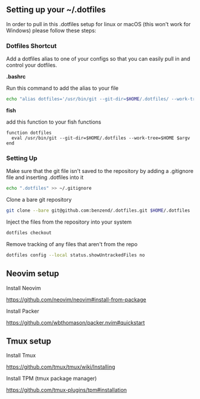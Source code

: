 ## Setting up your ~/.dotfiles

In order to pull in this .dotfiles setup for linux or macOS (this won't work for Windows) please follow these steps:

### Dotfiles Shortcut

Add a dotfiles alias to one of your configs so that you can easily pull in and control your dotfiles.

__.bashrc__

Run this command to add the alias to your file

```bash
echo "alias dotfiles='/usr/bin/git --git-dir=$HOME/.dotfiles/ --work-tree=$HOME'" >> ~/.bashrc
```

__fish__

add this function to your fish functions

```fish
function dotfiles
  eval /usr/bin/git --git-dir=$HOME/.dotfiles --work-tree=$HOME $argv
end
```

### Setting Up

Make sure that the git file isn't saved to the repository by adding a .gitignore file and inserting .dotfiles into it

```bash
echo ".dotfiles" >> ~/.gitignore
```

Clone a bare git repository

```bash
git clone --bare git@github.com:benzend/.dotfiles.git $HOME/.dotfiles
```

Inject the files from the repository into your system

```bash
dotfiles checkout
```

Remove tracking of any files that aren't from the repo

```bash
dotfiles config --local status.showUntrackedFiles no
```

## Neovim setup

Install Neovim

https://github.com/neovim/neovim#install-from-package

Install Packer

https://github.com/wbthomason/packer.nvim#quickstart

## Tmux setup

Install Tmux

https://github.com/tmux/tmux/wiki/Installing

Install TPM (tmux package manager)

https://github.com/tmux-plugins/tpm#installation

